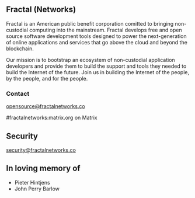 ## Fractal (Networks)


Fractal is an American public benefit corporation comitted to bringing non-custodial computing into the mainstream. Fractal develops free and open source software development tools designed to power the next-generation of online applications and services that go above the cloud and beyond the blockchain.

Our mission is to bootstrap an ecosystem of non-custodial application developers and provide them to build the support and tools they needed to build the Internet of the future. Join us in building the Internet of the people, by the people, and for the people.


### Contact
opensource@fractalnetworks.co

#fractalnetworks:matrix.org on Matrix

## Security
security@fractalnetworks.co

## In loving memory of 
- Pieter Hintjens
- John Perry Barlow
